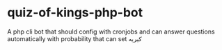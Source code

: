 # quiz-of-kings-php-bot
A php cli bot that should config with cronjobs and can answer questions automatically with probability that can set 
کیریه
